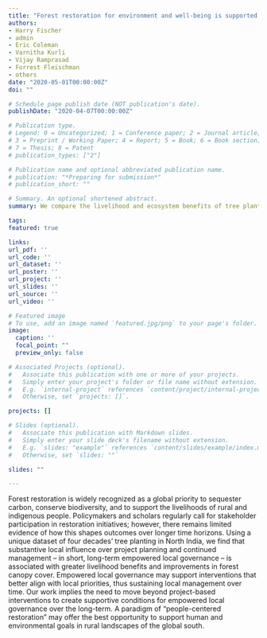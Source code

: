 ```yaml
---
title: "Forest restoration for environment and well-being is supported by empowered local governance over long time horizons authors"
authors:
- Harry Fischer
- admin
- Eric Coleman
- Varnitha Kurli
- Vijay Ramprasad
- Forrest Fleischman
- others
date: "2020-05-01T00:00:00Z"
doi: ""

# Schedule page publish date (NOT publication's date).
publishDate: "2020-04-07T00:00:00Z"

# Publication type.
# Legend: 0 = Uncategorized; 1 = Conference paper; 2 = Journal article;
# 3 = Preprint / Working Paper; 4 = Report; 5 = Book; 6 = Book section;
# 7 = Thesis; 8 = Patent
# publication_types: ["2"]

# Publication name and optional abbreviated publication name.
# publication: "*Preparing for submission*"
# publication_short: ""

# Summary. An optional shortened abstract.
summary: We compare the livelihood and ecosystem benefits of tree plantations in Kangra, India, based on whether they have had long-term local participation in their management.

tags:
featured: true

links:
url_pdf: ''
url_code: ''
url_dataset: ''
url_poster: ''
url_project: ''
url_slides: ''
url_source: ''
url_video: ''

# Featured image
# To use, add an image named `featured.jpg/png` to your page's folder. 
image:
  caption: ''
  focal_point: ""
  preview_only: false

# Associated Projects (optional).
#   Associate this publication with one or more of your projects.
#   Simply enter your project's folder or file name without extension.
#   E.g. `internal-project` references `content/project/internal-project/index.md`.
#   Otherwise, set `projects: []`.

projects: []

# Slides (optional).
#   Associate this publication with Markdown slides.
#   Simply enter your slide deck's filename without extension.
#   E.g. `slides: "example"` references `content/slides/example/index.md`.
#   Otherwise, set `slides: ""`

slides: ""

---
```


Forest restoration is widely recognized as a global priority to sequester carbon, conserve biodiversity, and to support the livelihoods of rural and indigenous people. Policymakers and scholars regularly call for stakeholder participation in restoration initiatives; however, there remains limited evidence of how this shapes outcomes over longer time horizons. Using a unique dataset of four decades’ tree planting in North India, we find that substantive local influence over project planning and continued management – in short, long-term empowered local governance – is associated with greater livelihood benefits and improvements in forest canopy cover. Empowered local governance may support interventions that better align with local priorities, thus sustaining local management over time. Our work implies the need to move beyond project-based interventions to create supportive conditions for empowered local governance over the long-term. A paradigm of “people-centered restoration” may offer the best opportunity to support human and environmental goals in rural landscapes of the global south.
